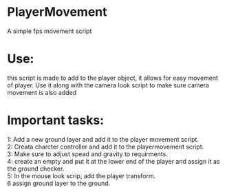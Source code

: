 # PlayerMovement
A simple fps movement script

# Use:
this script is made to add to the player object, it allows for easy movement of player. Use it along with the camera look script to make sure camera movement is also added 

# Important tasks:
1: Add a new ground layer and add it to the player movement script.<br>
2: Creata charcter controller and add it to the playermovement script.<br>
3: Make sure to adjust spead and gravity to requirments.<br>
4: create an empty and put it at the lower end of the player and assign it as the ground checker.<br>
5: In the mouse look scrip, add the player transform.<br>
6 assign ground layer to the ground.
